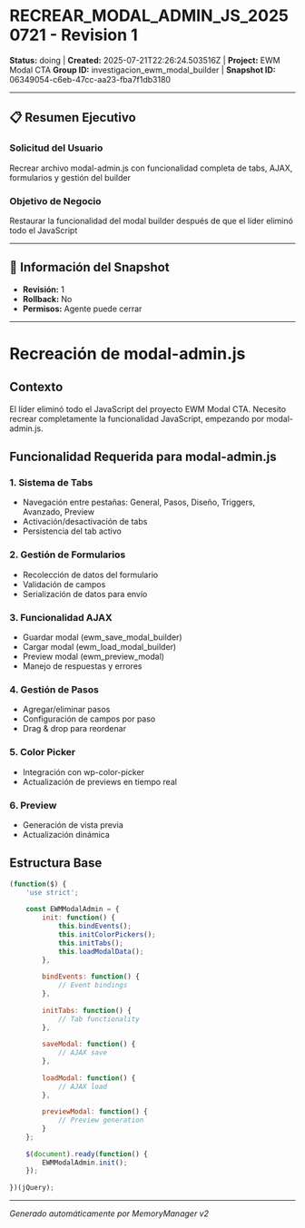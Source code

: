 # RECREAR_MODAL_ADMIN_JS_20250721 - Revision 1

**Status:** doing | **Created:** 2025-07-21T22:26:24.503516Z | **Project:** EWM Modal CTA
**Group ID:** investigacion_ewm_modal_builder | **Snapshot ID:** 06349054-c6eb-47cc-aa23-fba7f1db3180

---

## 📋 Resumen Ejecutivo
### Solicitud del Usuario
Recrear archivo modal-admin.js con funcionalidad completa de tabs, AJAX, formularios y gestión del builder

### Objetivo de Negocio
Restaurar la funcionalidad del modal builder después de que el líder eliminó todo el JavaScript

---

## 🔧 Información del Snapshot
- **Revisión:** 1
- **Rollback:** No
- **Permisos:** Agente puede cerrar

---

# Recreación de modal-admin.js

## Contexto
El líder eliminó todo el JavaScript del proyecto EWM Modal CTA. Necesito recrear completamente la funcionalidad JavaScript, empezando por modal-admin.js.

## Funcionalidad Requerida para modal-admin.js

### 1. Sistema de Tabs
- Navegación entre pestañas: General, Pasos, Diseño, Triggers, Avanzado, Preview
- Activación/desactivación de tabs
- Persistencia del tab activo

### 2. Gestión de Formularios
- Recolección de datos del formulario
- Validación de campos
- Serialización de datos para envío

### 3. Funcionalidad AJAX
- Guardar modal (ewm_save_modal_builder)
- Cargar modal (ewm_load_modal_builder) 
- Preview modal (ewm_preview_modal)
- Manejo de respuestas y errores

### 4. Gestión de Pasos
- Agregar/eliminar pasos
- Configuración de campos por paso
- Drag & drop para reordenar

### 5. Color Picker
- Integración con wp-color-picker
- Actualización de previews en tiempo real

### 6. Preview
- Generación de vista previa
- Actualización dinámica

## Estructura Base
```javascript
(function($) {
    'use strict';
    
    const EWMModalAdmin = {
        init: function() {
            this.bindEvents();
            this.initColorPickers();
            this.initTabs();
            this.loadModalData();
        },
        
        bindEvents: function() {
            // Event bindings
        },
        
        initTabs: function() {
            // Tab functionality
        },
        
        saveModal: function() {
            // AJAX save
        },
        
        loadModal: function() {
            // AJAX load
        },
        
        previewModal: function() {
            // Preview generation
        }
    };
    
    $(document).ready(function() {
        EWMModalAdmin.init();
    });
    
})(jQuery);
```

---

*Generado automáticamente por MemoryManager v2*
